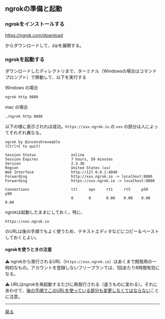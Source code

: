 ## ngrokの準備と起動

### ngrokをインストールする

https://ngrok.com/download

からダウンロードして、zipを展開する。

### ngrokを起動する

ダウンロードしたディレクトリまで、ターミナル（Windowsの場合はコマンドプロンプト）で移動して、以下を実行する

Windows の場合
```sh
ngrok http 8080
```

mac の場合

```sh
./ngrok http 8080
```

以下の様に表示されれば成功。`https://xxx.ngrok.io` の `xxx` の部分は人によってそれぞれ異なる。

```
ngrok by @inconshreveable                                                                                                                       (Ctrl+C to quit)
                                                                                                                                                                
Session Status                online
Session Expires               7 hours, 59 minutes
Version                       2.3.30                                                                                                                             
Region                        United States (us)                                                                                                                
Web Interface                 http://127.0.0.1:4040                                                                                                             
Forwarding                    http://xxx.ngrok.io -> localhost:8080                                                                                        
Forwarding                    https://xxx.ngrok.io -> localhost:8080 

Connections                   ttl     opn     rt1     rt5     p50     p90                                                                                       
                              0       0       0.00    0.00    0.00    0.00   
```

ngrokは起動したままにしておく。特に、

```
https://xxx.ngrok.io
```

のURLは後の手順でもよく使うため、テキストエディタなどにコピー＆ペーストしておくとよい。

#### ngrokを使うときの注意

⚠️ ngrokから発行されるURL（`https://xxx.ngrok.io`）はあくまで開発用の一時的なもの。アカウントを登録しないフリープランでは、1回あたり8時間有効になる。

⚠️ URLはngrokを再起動するたびに再発行される（違うものに変わる）。それにあわせて、<u>後の手順でこのURLを使っている部分も変更しなくてはならない</u>ことに注意。

-----

[戻る](../README.md)
